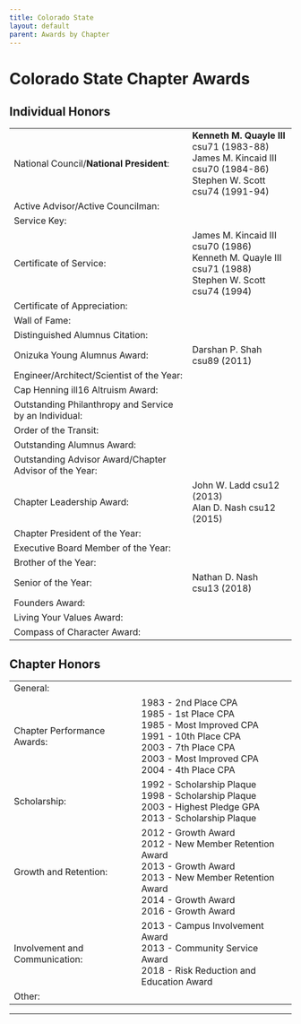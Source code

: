 ```yaml
---
title: Colorado State
layout: default
parent: Awards by Chapter
---
```


<link rel="stylesheet" href="{{ '/assets/css/by_chapter.css' | relative_url }}">

# Colorado State Chapter Awards

## Individual Honors

<table>
<tbody>

<tr>
<td>National Council/<b>National President</b>:</td>
<td><b>Kenneth M. Quayle III</b> csu71 (1983-88)
<br>James M. Kincaid III csu70 (1984-86)
<br>Stephen W. Scott csu74 (1991-94)
</td></tr>

<tr>
<td>Active Advisor/Active Councilman:</td>
<td>
</td></tr>

<tr>
<td>Service Key:</td>
<td>
</td></tr>

<tr>
<td>Certificate of Service:</td>
<td>James M. Kincaid III csu70 (1986)
<br>Kenneth M. Quayle III csu71 (1988)
<br>Stephen W. Scott csu74 (1994)
</td></tr>

<tr>
<td>Certificate of Appreciation:</td>
<td>
</td></tr>

<tr>
<td>Wall of Fame:</td>
<td>
</td></tr>

<tr>
<td>Distinguished Alumnus Citation:</td>
<td>
</td></tr>

<tr>
<td>Onizuka Young Alumnus Award:</td>
<td>Darshan P. Shah csu89 (2011)
</td></tr>

<tr>
<td>Engineer/Architect/Scientist of the Year:</td>
<td>
</td></tr>

<tr>
<td>Cap Henning ill16 Altruism Award:</td>
<td>
</td></tr>

<tr>
<td>Outstanding Philanthropy and Service by an Individual:</td>
<td>
</td></tr>

<tr>
<td>Order of the Transit:</td>
<td>
</td></tr>

<tr>
<td>Outstanding Alumnus Award:</td>
<td>
</td></tr>

<tr>
<td>Outstanding Advisor Award/Chapter Advisor of the Year:</td>
<td>
</td></tr>

<tr>
<td>Chapter Leadership Award:</td>
<td>John W. Ladd csu12 (2013)
<br>Alan D. Nash csu12 (2015)
</td></tr>

<tr>
<td>Chapter President of the Year:</td>
<td>
</td></tr>

<tr>
<td>Executive Board Member of the Year:</td>
<td>
</td></tr>

<tr>
<td>Brother of the Year:</td>
<td>
</td></tr>

<tr>
<td>Senior of the Year:</td>
<td>Nathan D. Nash csu13 (2018)
</td></tr>

<tr>
<td>Founders Award:</td>
<td>
</td></tr>

<tr>
<td>Living Your Values Award:</td>
<td>
</td></tr>

<tr>
<td>Compass of Character Award:</td>
<td>
</td></tr>

</tbody>
</table>

## Chapter Honors

<table>
<tbody>

<tr>
<td>General:</td>
</tr>

<tr>
<td>Chapter Performance Awards:</td>
<td>1983 - 2nd Place CPA
<br>1985 - 1st Place CPA
<br>1985 - Most Improved CPA
<br>1991 - 10th Place CPA
<br>2003 - 7th Place CPA
<br>2003 - Most Improved CPA
<br>2004 - 4th Place CPA
</td></tr>

<tr>
<td>Scholarship:</td>
<td>1992 - Scholarship Plaque
<br>1998 - Scholarship Plaque
<br>2003 - Highest Pledge GPA
<br>2013 - Scholarship Plaque
</td></tr>

<tr>
<td>Growth and Retention:</td>
<td>2012 - Growth Award
<br>2012 - New Member Retention Award
<br>2013 - Growth Award
<br>2013 - New Member Retention Award
<br>2014 - Growth Award
<br>2016 - Growth Award
</td></tr>

<tr>
<td>Involvement and Communication:</td>
<td>2013 - Campus Involvement Award
<br>2013 - Community Service Award
<br>2018 - Risk Reduction and Education Award
</td></tr>

<tr>
<td>Other:</td>
<td>
</td></tr>

</tbody>
</table>

---

